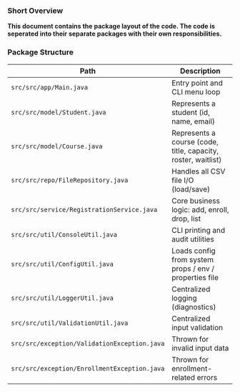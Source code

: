 ### Short Overview
**This document contains the package layout of the code. The code is seperated into their separate
packages with their own responsibilities.**



### Package Structure
| Path                                         | Description |
|----------------------------------------------|--------------|
| `src/src/app/Main.java`                      | Entry point and CLI menu loop |
| `src/src/model/Student.java`                 | Represents a student (id, name, email) |
| `src/src/model/Course.java`                  | Represents a course (code, title, capacity, roster, waitlist) |
| `src/src/repo/FileRepository.java`           | Handles all CSV file I/O (load/save) |
| `src/src/service/RegistrationService.java`   | Core business logic: add, enroll, drop, list |
| `src/src/util/ConsoleUtil.java`              | CLI printing and audit utilities |
| `src/src/util/ConfigUtil.java`               | Loads config from system props / env / properties file |
| `src/src/util/LoggerUtil.java`               | Centralized logging (diagnostics) |
| `src/src/util/ValidationUtil.java`           | Centralized input validation |
| `src/src/exception/ValidationException.java` | Thrown for invalid input data |
| `src/src/exception/EnrollmentException.java` | Thrown for enrollment-related errors |
